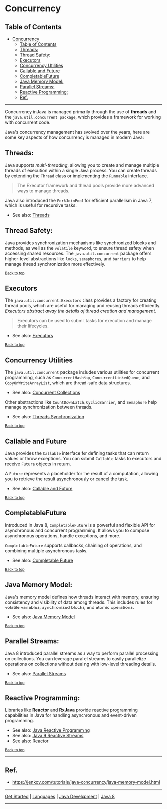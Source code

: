 # Concurrency

## Table of Contents
<!-- TOC -->
* [Concurrency](#concurrency)
  * [Table of Contents](#table-of-contents)
  * [Threads:](#threads)
  * [Thread Safety:](#thread-safety)
  * [Executors](#executors)
  * [Concurrency Utilities](#concurrency-utilities)
  * [Callable and Future](#callable-and-future)
  * [CompletableFuture](#completablefuture)
  * [Java Memory Model:](#java-memory-model)
  * [Parallel Streams:](#parallel-streams)
  * [Reactive Programming:](#reactive-programming)
  * [Ref.](#ref)
<!-- TOC -->
---

Concurrency inJava is managed primarily through the use of **threads** and the `java.util.concurrent package`, which provides a framework for working with concurrent code. 

Java's concurrency management has evolved over the years, here are some key aspects of how concurrency is managed in modern Java:

## Threads:

Java supports _multi-threading_, allowing you to create and manage multiple threads of execution within a single Java process.
You can create threads by extending the `Thread` class or implementing the `Runnable` interface. 

>The Executor framework and thread pools provide more advanced ways to manage threads.

Java also introduced the `ForkJoinPool` for efficient parallelism in Java 7, which is useful for recursive tasks.

- See also: [Threads](concurrency/threads.md)

## Thread Safety:

Java provides synchronization mechanisms like synchronized blocks and methods, as well as the `volatile` keyword, to ensure thread safety when accessing shared resources.
The `java.util.concurrent` package offers higher-level abstractions like `locks`, `semaphores`, and `barriers` to help manage thread synchronization more effectively.

 
 <sub>[Back to top](#table-of-contents)</sub>
 
## Executors

The `java.util.concurrent.Executors` class provides a factory for creating thread pools, which are useful for managing and reusing threads efficiently. _Executors abstract away the details of thread creation and management_.

>Executors can be used to submit tasks for execution and manage their lifecycles.


- See also: [Executors]()<!-- TODO: -->


<sub>[Back to top](#table-of-contents)</sub>

## Concurrency Utilities

The `java.util.concurrent` package includes various utilities for concurrent programming, such as `ConcurrentHashMap`, `ConcurrentLinkedQueue`, and `CopyOnWriteArrayList`, which are thread-safe data structures.


- See also: [Concurrent Collections]()<!-- TODO: -->


Other abstractions like `CountDownLatch`, `CyclicBarrier`, and `Semaphore` help manage synchronization between threads.


- See also: [Threads Synchronization]()<!-- TODO: -->


<sub>[Back to top](#table-of-contents)</sub>


## Callable and Future

Java provides the `Callable` interface for defining tasks that can return values or throw exceptions. You can submit `Callable` tasks to executors and receive `Future` objects in return.

A `Future` represents a placeholder for the result of a computation, allowing you to retrieve the result asynchronously or cancel the task.


- See also: [Callable and Future]()<!-- TODO: -->


<sub>[Back to top](#table-of-contents)</sub>

## CompletableFuture

Introduced in Java 8, `CompletableFuture` is a powerful and flexible API for asynchronous and concurrent programming. It allows you to compose asynchronous operations, handle exceptions, and more.

`CompletableFuture` supports callbacks, chaining of operations, and combining multiple asynchronous tasks.


- See also: [Completable Future]()<!-- TODO: -->


<sub>[Back to top](#table-of-contents)</sub>

## Java Memory Model:

Java's memory model defines how threads interact with memory, ensuring consistency and visibility of data among threads. This includes rules for volatile variables, synchronized blocks, and atomic operations.


- See also: [Java Memory Model]()<!-- TODO: -->


<sub>[Back to top](#table-of-contents)</sub>


## Parallel Streams:

Java 8 introduced parallel streams as a way to perform parallel processing on collections. You can leverage parallel streams to easily parallelize operations on collections without dealing with low-level threading details.


- See also: [Parallel Streams](stream-api.md#parallel-streams)


<sub>[Back to top](#table-of-contents)</sub>

## Reactive Programming:

Libraries like **Reactor** and **RxJava** provide reactive programming capabilities in Java for handling asynchronous and event-driven programming.


- See also: [Java Reactive Programming](../../../paradigms/reactive.md)
- See also: [Java 9 Reactive Streams](../java-9/reactive-streams.md)
- See also: [Reactor](../java-9/reactor-core.md)


<sub>[Back to top](#table-of-contents)</sub>

---

## Ref.
- https://jenkov.com/tutorials/java-concurrency/java-memory-model.html

---


[Get Started](../../../../../get-started.md) |
[Languages](../../../../../get-started.md#languages) |
[Java Development](../develop.md#multithreading-and-concurrency) |
[Java 8](../versions.md#java-8-lts) 

---
